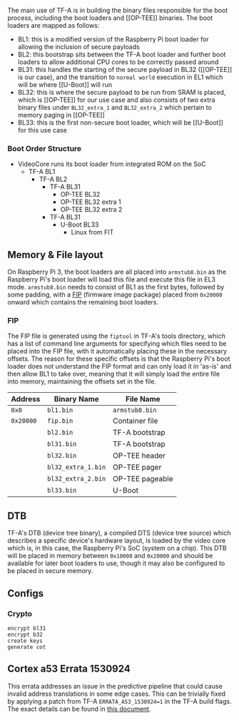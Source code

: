 The main use of TF-A is in building the binary files responsible for the boot process, including the boot loaders and [[OP-TEE]] binaries.
The boot loaders are mapped as follows:

- BL1: this is a modified version of the Raspberry Pi boot loader for allowing the inclusion of secure payloads
- BL2: this bootstrap sits between the TF-A boot loader and further boot loaders to allow additional CPU cores to be correctly passed around
- BL31: this handles the starting of the secure payload in BL32 ([[OP-TEE]] is our case), and the transition to `normal world` execution in EL1 which will be where [[U-Boot]] will run
- BL32: this is where the secure payload to be run from SRAM is placed, which is [[OP-TEE]] for our use case and also consists of two extra binary files under `BL32_extra_1` and `BL32_extra_2` which pertain to memory paging in [[OP-TEE]]
- BL33: this is the first non-secure boot loader, which will be [[U-Boot]] for this use case

### Boot Order Structure

- VideoCore runs its boot loader from integrated ROM on the SoC
	- TF-A BL1
		- TF-A BL2
			- TF-A BL31
				- OP-TEE BL32
				- OP-TEE BL32 extra 1
				- OP-TEE BL32 extra 2
			- TF-A BL31
				- U-Boot BL33
					- Linux from FIT

## Memory & File layout

On Raspberry Pi 3, the boot loaders are all placed into `armstub8.bin` as the Raspberry Pi's boot loader will load this file and execute this file in EL3 mode. `armstub8.bin` needs to consist of BL1 as the first bytes, followed by some padding, with a [FIP](https://trustedfirmware-a.readthedocs.io/en/latest/design/firmware-design.html#firmware-image-package-fip) (firmware image package) placed from `0x20000` onward which contains the remaining boot loaders.

### FIP

The FIP file is generated using the `fiptool` in TF-A's tools directory, which has a list of command line arguments for specifying which files need to be placed into the FIP file, with it automatically placing these in the necessary offsets.
The reason for these specific offsets is that the Raspberry Pi's boot loader does not understand the FIP format and can only load it in 'as-is' and then allow BL1 to take over, meaning that it will simply load the entire file into memory, maintaining the offsets set in the file.

|Address|Binary Name|File Name|
|---|---|---|
|`0x0`|`bl1.bin`|`armstub8.bin`|
|`0x20000`|`fip.bin`|Container file|
||`bl2.bin`|TF-A bootstrap|
||`bl31.bin`|TF-A bootstrap|
||`bl32.bin`|OP-TEE header|
||`bl32_extra_1.bin`|OP-TEE pager|
||`bl32_extra_2.bin`|OP-TEE pageable|
||`bl33.bin`|U-Boot|

## DTB

TF-A's DTB (device tree binary), a compiled DTS (device tree source) which describes a specific device's hardware layout, is loaded by the video core which is, in this case, the Raspberry Pi's SoC (system on a chip). This DTB will be placed in memory between `0x10000` and `0x20000` and should be available for later boot loaders to use, though it may also be configured to be placed in secure memory.

## Configs

### Crypto

```
encrypt bl31
encrypt b32
create keys
generate cot
```

## Cortex a53 Errata 1530924

This errata addresses an issue in the predictive pipeline that could cause invalid address translations in some edge cases. This can be trivially fixed by applying a patch from TF-A `ERRATA_A53_1530924=1` in the TF-A build flags. The exact details can be found in [this document](https://www.google.com/url?sa=t&source=web&rct=j&opi=89978449&url=https://documentation-service.arm.com/static/5fa29fddb209f547eebd361d%3Ftoken%3D&ved=2ahUKEwiL9JGSscyHAxXwUUEAHRwAEccQFnoECBcQAQ&usg=AOvVaw1kEli5QJ6vb6SwBZPM1kp3).